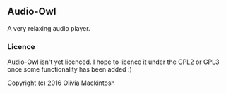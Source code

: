 Audio-Owl
---------

A very relaxing audio player.

### Licence

Audio-Owl isn't yet licenced. I hope to licence it under the GPL2 or GPL3 once some functionality has been added :)

Copyright (c) 2016 Olivia Mackintosh

